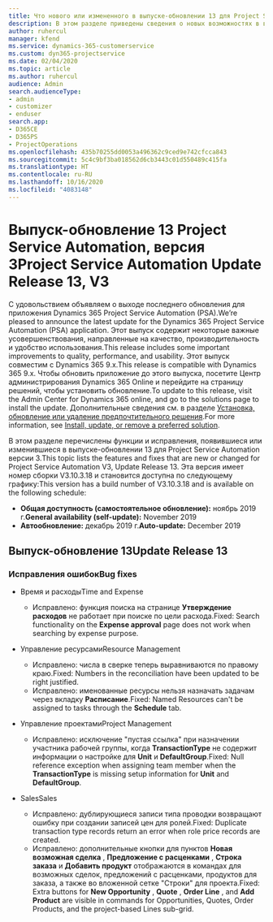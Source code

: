 ```yaml
---
title: Что нового или измененного в выпуске-обновлении 13 для Project Service Automation версии 3
description: В этом разделе приведены сведения о новых возможностях в выпуске-обновлении 13 для Project Service Automation версии 3.
author: ruhercul
manager: kfend
ms.service: dynamics-365-customerservice
ms.custom: dyn365-projectservice
ms.date: 02/04/2020
ms.topic: article
ms.author: ruhercul
audience: Admin
search.audienceType:
- admin
- customizer
- enduser
search.app:
- D365CE
- D365PS
- ProjectOperations
ms.openlocfilehash: 435b70255dd0053a496362c9ced9e742cfcca843
ms.sourcegitcommit: 5c4c9bf3ba018562d6cb3443c01d550489c415fa
ms.translationtype: HT
ms.contentlocale: ru-RU
ms.lasthandoff: 10/16/2020
ms.locfileid: "4083148"
---
```

# <a name="project-service-automation-update-release-13-v3"></a><span data-ttu-id="d4e68-103">Выпуск-обновление 13 Project Service Automation, версия 3</span><span class="sxs-lookup"><span data-stu-id="d4e68-103">Project Service Automation Update Release 13, V3</span></span>
<span data-ttu-id="d4e68-104">С удовольствием объявляем о выходе последнего обновления для приложения Dynamics 365 Project Service Automation (PSA).</span><span class="sxs-lookup"><span data-stu-id="d4e68-104">We’re pleased to announce the latest update for the Dynamics 365 Project Service Automation (PSA) application.</span></span> <span data-ttu-id="d4e68-105">Этот выпуск содержит некоторые важные усовершенствования, направленные на качество, производительность и удобство использования.</span><span class="sxs-lookup"><span data-stu-id="d4e68-105">This release includes some important improvements to quality, performance, and usability.</span></span> <span data-ttu-id="d4e68-106">Этот выпуск совместим с Dynamics 365 9.x.</span><span class="sxs-lookup"><span data-stu-id="d4e68-106">This release is compatible with Dynamics 365 9.x.</span></span> <span data-ttu-id="d4e68-107">Чтобы обновить приложение до этого выпуска, посетите Центр администрирования Dynamics 365 Online и перейдите на страницу решений, чтобы установить обновление.</span><span class="sxs-lookup"><span data-stu-id="d4e68-107">To update to this release, visit the Admin Center for Dynamics 365 online, and go to the solutions page to install the update.</span></span> <span data-ttu-id="d4e68-108">Дополнительные сведения см. в разделе [Установка, обновление или удаление предпочтительного решения](https://docs.microsoft.com/power-platform/admin/install-remove-preferred-solution).</span><span class="sxs-lookup"><span data-stu-id="d4e68-108">For more information, see [Install, update, or remove a preferred solution](https://docs.microsoft.com/power-platform/admin/install-remove-preferred-solution).</span></span>

<span data-ttu-id="d4e68-109">В этом разделе перечислены функции и исправления, появившиеся или изменившиеся в выпуске-обновлении 13 для Project Service Automation версии 3.</span><span class="sxs-lookup"><span data-stu-id="d4e68-109">This topic lists the features and fixes that are new or changed for Project Service Automation V3, Update Release 13.</span></span> <span data-ttu-id="d4e68-110">Эта версия имеет номер сборки V3.10.3.18 и становится доступна по следующему графику:</span><span class="sxs-lookup"><span data-stu-id="d4e68-110">This version has a build number of V3.10.3.18 and is available on the following schedule:</span></span>

- <span data-ttu-id="d4e68-111">**Общая доступность (самостоятельное обновление):** ноябрь 2019 г.</span><span class="sxs-lookup"><span data-stu-id="d4e68-111">**General availability (self-update):** November 2019</span></span>
- <span data-ttu-id="d4e68-112">**Автообновление:** декабрь 2019 г.</span><span class="sxs-lookup"><span data-stu-id="d4e68-112">**Auto-update:** December 2019</span></span>


## <a name="update-release-13"></a><span data-ttu-id="d4e68-113">Выпуск-обновление 13</span><span class="sxs-lookup"><span data-stu-id="d4e68-113">Update Release 13</span></span> 

### <a name="bug-fixes"></a><span data-ttu-id="d4e68-114">Исправления ошибок</span><span class="sxs-lookup"><span data-stu-id="d4e68-114">Bug fixes</span></span>

- <span data-ttu-id="d4e68-115">Время и расходы</span><span class="sxs-lookup"><span data-stu-id="d4e68-115">Time and Expense</span></span>

     - <span data-ttu-id="d4e68-116">Исправлено: функция поиска на странице **Утверждение расходов** не работает при поиске по цели расхода.</span><span class="sxs-lookup"><span data-stu-id="d4e68-116">Fixed: Search functionality on the **Expense approval** page does not work when searching by expense purpose.</span></span>

- <span data-ttu-id="d4e68-117">Управление ресурсами</span><span class="sxs-lookup"><span data-stu-id="d4e68-117">Resource Management</span></span>

     - <span data-ttu-id="d4e68-118">Исправлено: числа в сверке теперь выравниваются по правому краю.</span><span class="sxs-lookup"><span data-stu-id="d4e68-118">Fixed: Numbers in the reconciliation have been updated to be right justified.</span></span>
     - <span data-ttu-id="d4e68-119">Исправлено: именованные ресурсы нельзя назначать задачам через вкладку **Расписание**.</span><span class="sxs-lookup"><span data-stu-id="d4e68-119">Fixed: Named Resources can't be assigned to tasks through the **Schedule** tab.</span></span>

- <span data-ttu-id="d4e68-120">Управление проектами</span><span class="sxs-lookup"><span data-stu-id="d4e68-120">Project Management</span></span>

     - <span data-ttu-id="d4e68-121">Исправлено: исключение "пустая ссылка" при назначении участника рабочей группы, когда **TransactionType** не содержит информации о настройке для **Unit** и **DefaultGroup**.</span><span class="sxs-lookup"><span data-stu-id="d4e68-121">Fixed: Null reference exception when assigning team member when the **TransactionType** is missing setup information for **Unit** and **DefaultGroup**.</span></span>

- <span data-ttu-id="d4e68-122">Sales</span><span class="sxs-lookup"><span data-stu-id="d4e68-122">Sales</span></span>

     - <span data-ttu-id="d4e68-123">Исправлено: дублирующиеся записи типа проводки возвращают ошибку при создании записей цен для ролей.</span><span class="sxs-lookup"><span data-stu-id="d4e68-123">Fixed: Duplicate transaction type records return an error when role price records are created.</span></span>
     - <span data-ttu-id="d4e68-124">Исправлено: дополнительные кнопки для пунктов **Новая возможная сделка** , **Предложение с расценками** , **Строка заказа** и **Добавить продукт** отображаются в командах для возможных сделок, предложений с расценками, продуктов для заказа, а также во вложенной сетке "Строки" для проекта.</span><span class="sxs-lookup"><span data-stu-id="d4e68-124">Fixed: Extra buttons for **New Opportunity** , **Quote** , **Order Line** , and **Add Product** are visible in commands for Opportunities, Quotes, Order Products, and the project-based Lines sub-grid.</span></span>


